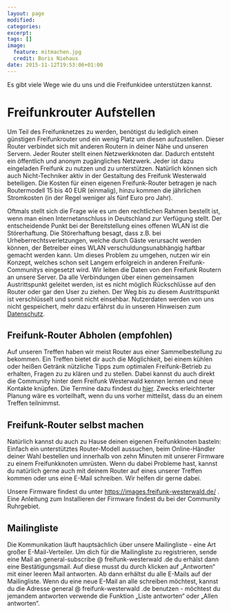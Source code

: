 ```yaml
---
layout: page
modified:
categories:  
excerpt:
tags: []
image:
  feature: mitmachen.jpg
  credit: Boris Niehaus
date: 2015-11-12T19:53:06+01:00
---
```



Es gibt viele Wege wie du uns und die Freifunkidee unterstützen kannst.

# Freifunkrouter Aufstellen
Um Teil des Freifunknetzes zu werden, benötigst du lediglich einen günstigen Freifunkrouter und ein wenig Platz um diesen aufzustellen. Dieser Router verbindet sich mit anderen Routern in deiner Nähe und unseren Servern. Jeder Router stellt einen Netzwerkknoten dar. Dadurch entsteht ein öffentlich und anonym zugängliches Netzwerk. Jeder ist dazu eingeladen Freifunk zu nutzen und zu unterstützen. Natürlich können sich auch Nicht-Techniker aktiv in der Gestaltung des Freifunk Westerwald beteiligen. Die Kosten für einen eigenen Freifunk-Router betragen je nach Routermodell 15 bis 40 EUR (einmalig), hinzu kommen die jährlichen Stromkosten (in der Regel weniger als fünf Euro pro Jahr).

Oftmals stellt sich die Frage wie es um den rechtlichen Rahmen bestellt ist, wenn man einen Internetanschluss in Deutschland zur Verfügung stellt. Der entscheidende Punkt bei der Bereitstellung eines offenen WLAN ist die Störerhaftung. Die Störerhaftung besagt, dass z.B. bei Urheberrechtsverletzungen, welche durch Gäste verursacht werden können, der Betreiber eines WLAN verschuldungsunabhängig haftbar gemacht werden kann. Um dieses Problem zu umgehen, nutzen wir ein Konzept, welches schon seit Langem erfolgreich in anderen Freifunk-Communitys eingesetzt wird. Wir leiten die Daten von den Freifunk Routern an unsere Server. Da alle Verbindungen über einen gemeinsamen Austrittspunkt geleitet werden, ist es nicht möglich Rückschlüsse auf den Router oder gar den User zu ziehen. Der Weg bis zu diesem Austrittspunkt ist verschlüsselt und somit nicht einsehbar. Nutzerdaten werden von uns nicht gespeichert, mehr dazu erfährst du in unseren Hinweisen zum [Datenschutz](/datenschutz).

## Freifunk-Router Abholen (empfohlen)

Auf unseren Treffen haben wir meist Router aus einer Sammelbestellung zu bekommen. Ein Treffen bietet dir auch die Möglichkeit, bei einem kühlen oder heißen Getränk nützliche Tipps zum optimalen Freifunk-Betrieb zu erhalten, Fragen zu zu klären und zu stellen. Dabei kannst du auch direkt die Community hinter dem Freifunk Westerwald kennen lernen und neue Kontakte knüpfen. Die Termine dazu findest du [hier](/termine). Zwecks erleichterter Planung wäre es vorteilhaft, wenn du uns vorher mitteilst, dass du an einem Treffen teilnimmst.

## Freifunk-Router selbst machen

Natürlich kannst du auch zu Hause deinen eigenen Freifunkknoten basteln: Einfach ein unterstütztes Router-Modell aussuchen, beim Online-Händler deiner Wahl bestellen und innerhalb von zehn Minuten mit unserer Firmware zu einem Freifunkknoten umrüsten. Wenn du dabei Probleme hast, kannst du natürlich gerne auch mit deinem Router auf eines unserer Treffen kommen oder uns eine E-Mail schreiben. Wir helfen dir gerne dabei.

Unsere Firmware findest du unter <https://images.freifunk-westerwald.de/> . Eine Anleitung zum Installieren der Firmware findest du bei der Community Ruhrgebiet.

## Mailingliste

Die Kommunikation läuft hauptsächlich über unsere Mailingliste - eine Art großer E-Mail-Verteiler. Um dich für die Mailingliste zu registrieren, sende eine Mail an general-subscribe @ freifunk-westerwald .de du erhälst dann eine Bestätigungsmail. Auf diese musst du durch klicken auf „Antworten“ mit einer leeren Mail antworten. Ab dann erhältst du alle E-Mails auf der Mailingliste. Wenn du eine neue E-Mail an alle schreiben möchtest, kannst du die Adresse general @ freifunk-westerwald .de benutzen - möchtest du jemandem antworten verwende die Funktion „Liste antworten“ oder „Allen antworten“.

